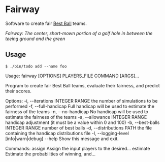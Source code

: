 # Fairway

Software to create fair [Best Ball](https://en.wikipedia.org/wiki/Four-ball_golf) teams.

_Fairway: The center, short-mown portion of a golf hole in between the teeing ground and the green_

## Usage
```
$ ./bin/todo add --name foo
```
Usage: fairway [OPTIONS] PLAYERS_FILE COMMAND [ARGS]...

  Program to create fair Best Ball teams, evaluate their fairness, and
  predict their scores.

Options:
  -i, --iterations INTEGER RANGE  the number of simulations to be performed
  -f, --full-handicap             Full handicap will be used to estimate the
                                  fairness of the teams
  -n, --no-handicap               No handicap will be used to estimate the
                                  fairness of the teams
  -a, --allowance INTEGER RANGE   handicap adjustment (it must be a value
                                  within 0 and 100)
  -b, --best-balls INTEGER RANGE  number of best balls
  -d, --distributions PATH        the file containing the handicap
                                  distributions file
  -l, --logging-level [info|warn|debug]
  --help                          Show this message and exit.

Commands:
  assign    Assign the input players to the desired...
  estimate  Estimate the probabilities of winning, and...
```
